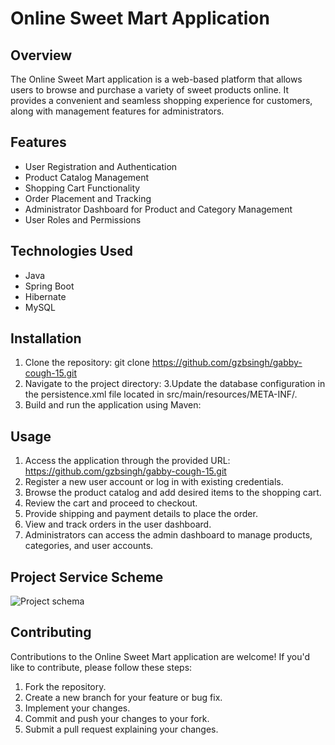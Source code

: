 # Online Sweet Mart Application

## Overview
The Online Sweet Mart application is a web-based platform that allows users to browse and purchase a variety of sweet products online. It provides a convenient and seamless shopping experience for customers, along with management features for administrators.

## Features
- User Registration and Authentication
- Product Catalog Management
- Shopping Cart Functionality
- Order Placement and Tracking
- Administrator Dashboard for Product and Category Management
- User Roles and Permissions

## Technologies Used
- Java
- Spring Boot
- Hibernate
- MySQL

## Installation
1. Clone the repository:
git clone https://github.com/gzbsingh/gabby-cough-15.git
2. Navigate to the project directory:
3.Update the database configuration in the persistence.xml file located in src/main/resources/META-INF/.
4. Build and run the application using Maven:

## Usage
1. Access the application through the provided URL: https://github.com/gzbsingh/gabby-cough-15.git
2. Register a new user account or log in with existing credentials.
3. Browse the product catalog and add desired items to the shopping cart.
4. Review the cart and proceed to checkout.
5. Provide shipping and payment details to place the order.
6. View and track orders in the user dashboard.
7. Administrators can access the admin dashboard to manage products, categories, and user accounts.
## Project Service Scheme
![Project schema](https://github.com/gzbsingh/gabby-cough-15/assets/39863817/f3b43d46-3355-40bf-ac8b-c1f59d433de1)

## Contributing
Contributions to the Online Sweet Mart application are welcome! If you'd like to contribute, please follow these steps:
1. Fork the repository.
2. Create a new branch for your feature or bug fix.
3. Implement your changes.
4. Commit and push your changes to your fork.
5. Submit a pull request explaining your changes.
